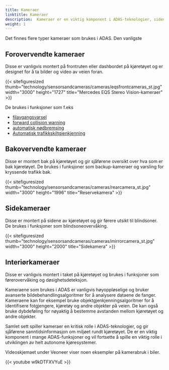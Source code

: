 ```yaml
---
title: Kameraer
linktitle: Kameraer
description:  Kameraer er en viktig komponent i ADAS-teknologier, siden de spiller en avgjørende rolle i å gi sanntidsinformasjon om miljøet rundt kjøretøyet.
weight: 1
---
```

<!-- markdownlint-disable MD033 -->

Det finnes flere typer kameraer som brukes i ADAS. Den vanligste

## Forovervendte kameraer

Disse er vanligvis montert på frontruten eller dashbordet på kjøretøyet og er designet for å ta bilder og video av veien foran.

{{< sitefiguresized thumb="technology/sensorsandcameras/cameras/eqsfrontcameras_st.jpg" width="3000" height="1727" title="Mercedes EQS Stereo Vision-kameraer" >}}

De brukes i funksjoner som f.eks

- [filavgangsvarsel](../../driverassistance/lanedeparturewarning/)
- [forward collision warning](../../driverassistance/forwardcollisionwarning/)
- [automatisk nødbremsing](../../driverassistance/automaticemergencybraking/)
- [Automatisk trafikkskiltgjenkjenning](../../driverassistance/trafficsignrecognition/)

## Bakovervendte kameraer

Disse er montert bak på kjøretøyet og gir sjåførene oversikt over hva som er bak kjøretøyet. De brukes i funksjoner som backup-kameraer og varsling for kryssende trafikk bak.

{{< sitefiguresized thumb="technology/sensorsandcameras/cameras/rearcamera_st.jpg" width="3000" height="1996" title="Reservekamera" >}}

## Sidekameraer

Disse er montert på sidene av kjøretøyet og gir førere utsikt til blindsoner. De brukes i funksjoner som blindsoneovervåking.

{{< sitefiguresized thumb="technology/sensorsandcameras/cameras/mirrorcamera_st.jpg" width="3000" height="2000" title="Sidekamera" >}}

## Interiørkameraer

Disse er vanligvis montert i taket på kjøretøyet og brukes i funksjoner som førerovervåking og døsighetsdeteksjon.

Kameraene som brukes i ADAS er vanligvis høyoppløselige og bruker avanserte bildebehandlingsalgoritmer for å analysere dataene de fanger. Kameraene kan for eksempel bruke objektgjenkjenningsalgoritmer for å identifisere fotgjengere, kjøretøy og andre objekter på veien. De kan også bruke dybdeføling for nøyaktig å bestemme avstanden mellom kjøretøyet og andre objekter.

Samlet sett spiller kameraer en kritisk rolle i ADAS-teknologier, og gir sjåførene sanntidsinformasjon om miljøet rundt kjøretøyet. De er en viktig komponent i mange ADAS-funksjoner og vil fortsette å spille en viktig rolle i utviklingen av helt autonome kjøresystemer.

Videoskjemaet under Veoneer viser noen eksempler på kamerabruk i biler.

{{< youtube w9kDTFXVYuE >}}
